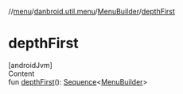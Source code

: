 //[menu](../../index.md)/[danbroid.util.menu](../index.md)/[MenuBuilder](index.md)/[depthFirst](depth-first.md)



# depthFirst  
[androidJvm]  
Content  
fun [depthFirst](depth-first.md)(): [Sequence](https://kotlinlang.org/api/latest/jvm/stdlib/kotlin.sequences/-sequence/index.html)<[MenuBuilder](index.md)>  




